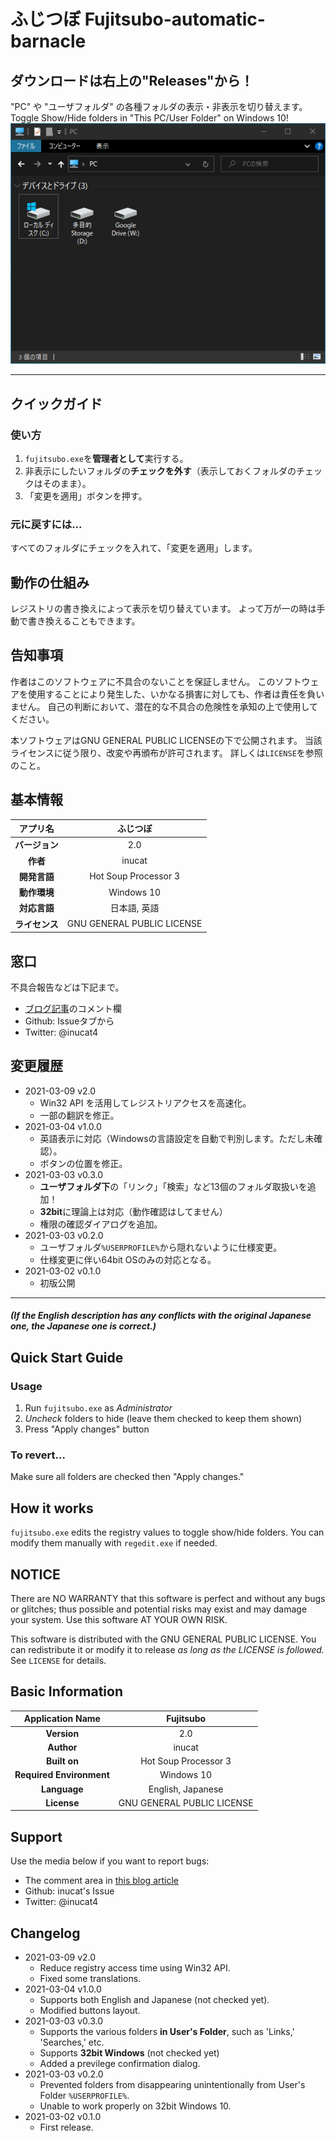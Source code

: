 # ふじつぼ Fujitsubo-automatic-barnacle
## ダウンロードは右上の"Releases"から！
"PC" や "ユーザフォルダ" の各種フォルダの表示・非表示を切り替えます。<br>
Toggle Show/Hide folders in "This PC/User Folder" on Windows 10!<br>
![Example](./doc/fuji2.PNG)

---

## クイックガイド
### 使い方
1. `fujitsubo.exe`を**管理者として**実行する。
1. 非表示にしたいフォルダの**チェックを外す**（表示しておくフォルダのチェックはそのまま）。
1. 「変更を適用」ボタンを押す。

### 元に戻すには...
すべてのフォルダにチェックを入れて、「変更を適用」します。

## 動作の仕組み
レジストリの書き換えによって表示を切り替えています。
よって万が一の時は手動で書き換えることもできます。

## 告知事項
作者はこのソフトウェアに不具合のないことを保証しません。
このソフトウェアを使用することにより発生した、いかなる損害に対しても、作者は責任を負いません。
自己の判断において、潜在的な不具合の危険性を承知の上で使用してください。

本ソフトウェアはGNU GENERAL PUBLIC LICENSEの下で公開されます。
当該ライセンスに従う限り、改変や再頒布が許可されます。
詳しくは`LICENSE`を参照のこと。

## 基本情報
|**アプリ名**|ふじつぼ|
|:---:|:---:|
|**バージョン**|2.0|
|**作者**|inucat|
|**開発言語**|Hot Soup Processor 3|
|**動作環境**|Windows 10|
|**対応言語**|日本語, 英語|
|**ライセンス**|GNU GENERAL PUBLIC LICENSE|

## 窓口
不具合報告などは下記まで。
- [ブログ記事](https://scr0000ge.hatenadiary.jp/entry/2021/03/09/103018)のコメント欄
- Github: Issueタブから
- Twitter: @inucat4

## 変更履歴
- 2021-03-09 v2.0
    - Win32 API を活用してレジストリアクセスを高速化。
    - 一部の翻訳を修正。
- 2021-03-04 v1.0.0
    - 英語表示に対応（Windowsの言語設定を自動で判別します。ただし未確認）。
    - ボタンの位置を修正。
- 2021-03-03 v0.3.0
    - **ユーザフォルダ下**の「リンク」「検索」など13個のフォルダ取扱いを追加！
    - **32bit**に理論上は対応（動作確認はしてません）
    - 権限の確認ダイアログを追加。
- 2021-03-03 v0.2.0
    - ユーザフォルダ`%USERPROFILE%`から隠れないように仕様変更。
    - 仕様変更に伴い64bit OSのみの対応となる。
- 2021-03-02 v0.1.0
    - 初版公開

---

##### (If the English description has any conflicts with the original Japanese one, the Japanese one is correct.)

## Quick Start Guide
### Usage
1. Run `fujitsubo.exe` as *Administrator*
1. *Uncheck* folders to hide (leave them checked to keep them shown)
1. Press "Apply changes" button

### To revert...
Make sure all folders are checked then "Apply changes."

## How it works
`fujitsubo.exe` edits the registry values to toggle show/hide folders.
You can modify them manually with `regedit.exe` if needed. 

## NOTICE
There are NO WARRANTY that this software is perfect and without any bugs or glitches;
thus possible and potential risks may exist and may damage your system.
Use this software AT YOUR OWN RISK.

This software is distributed with the GNU GENERAL PUBLIC LICENSE.
You can redistribute it or modify it to release *as long as the LICENSE is followed.*
See `LICENSE` for details.

## Basic Information
|**Application Name**|Fujitsubo|
|:---:|:---:|
|**Version**|2.0|
|**Author**|inucat|
|**Built on**|Hot Soup Processor 3|
|**Required Environment**|Windows 10|
|**Language**|English, Japanese|
|**License**|GNU GENERAL PUBLIC LICENSE|

## Support
Use the media below if you want to report bugs:
- The comment area in [this blog article](https://scr0000ge.hatenadiary.jp/entry/2021/03/09/103018)
- Github: inucat's Issue
- Twitter: @inucat4

## Changelog
- 2021-03-09 v2.0
    - Reduce registry access time using Win32 API.
    - Fixed some translations.
- 2021-03-04 v1.0.0
    - Supports both English and Japanese (not checked yet).
    - Modified buttons layout.
- 2021-03-03 v0.3.0
    - Supports the various folders **in User's Folder**, such as 'Links,' 'Searches,' etc.
    - Supports **32bit Windows** (not checked yet)
    - Added a previlege confirmation dialog.
- 2021-03-03 v0.2.0
    - Prevented folders from disappearing unintentionally from User's Folder `%USERPROFILE%`.
    - Unable to work properly on 32bit Windows 10.
- 2021-03-02 v0.1.0
    - First release.
